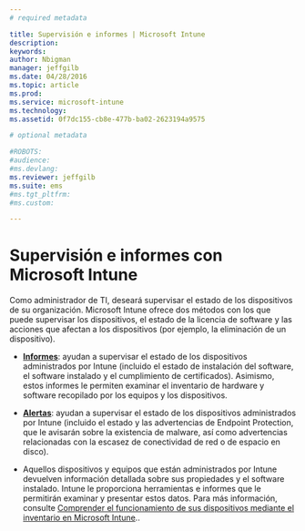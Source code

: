 ```yaml
---
# required metadata

title: Supervisión e informes | Microsoft Intune
description:
keywords:
author: Nbigman
manager: jeffgilb
ms.date: 04/28/2016
ms.topic: article
ms.prod:
ms.service: microsoft-intune
ms.technology:
ms.assetid: 0f7dc155-cb8e-477b-ba02-2623194a9575

# optional metadata

#ROBOTS:
#audience:
#ms.devlang:
ms.reviewer: jeffgilb
ms.suite: ems
#ms.tgt_pltfrm:
#ms.custom:

---
```


# Supervisión e informes con Microsoft Intune
Como administrador de TI, deseará supervisar el estado de los dispositivos de su organización. Microsoft Intune ofrece dos métodos con los que puede supervisar los dispositivos, el estado de la licencia de software y las acciones que afectan a los dispositivos (por ejemplo, la eliminación de un dispositivo).

-   **[Informes](understand-microsoft-intune-operations-by-using-reports.md)**: ayudan a supervisar el estado de los dispositivos administrados por Intune (incluido el estado de instalación del software, el software instalado y el cumplimiento de certificados). 
     Asimismo, estos informes le permiten examinar el inventario de hardware y software recopilado por los equipos y los dispositivos.

-   **[Alertas](get-notified-by-microsoft-intune-alerts.md)**: ayudan a supervisar el estado de los dispositivos administrados por Intune (incluido el estado y las advertencias de Endpoint Protection, que le avisarán sobre la existencia de malware, así como advertencias relacionadas con la escasez de conectividad de red o de espacio en disco).

-   Aquellos dispositivos y equipos que están administrados por Intune devuelven información detallada sobre sus propiedades y el software instalado.  Intune le proporciona herramientas e informes que le permitirán examinar y presentar estos datos. Para más información, consulte [Comprender el funcionamiento de sus dispositivos mediante el inventario en Microsoft Intune](understand-your-devices-with-inventory-in-microsoft-intune.md)..



<!--HONumber=May16_HO1-->


